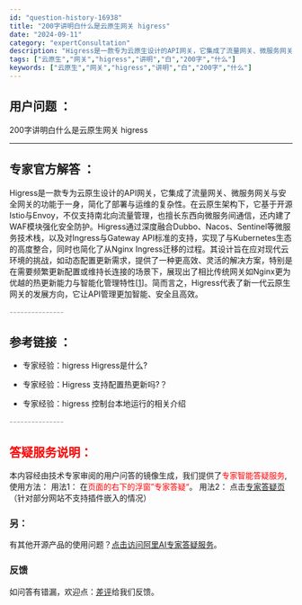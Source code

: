 ```yaml
---
id: "question-history-16938"
title: "200字讲明白什么是云原生网关 higress"
date: "2024-09-11"
category: "expertConsultation"
description: "Higress是一款专为云原生设计的API网关，它集成了流量网关、微服务网关与安全网关的功能于一身，简化了部署与运维的复杂性。在云原生架构下，它基于开源Istio与Envoy，不仅支持南北向流量管理，也擅长东西向微服务间通信，还内建了WAF模块强化安全防护。Higress通过深度融合Dubbo、Na"
tags: ["云原生","网关","higress","讲明","白","200字","什么"]
keywords: ["云原生","网关","higress","讲明","白","200字","什么"]
---
```


## 用户问题 ： 
 200字讲明白什么是云原生网关 higress  

---------------
## 专家官方解答 ：

Higress是一款专为云原生设计的API网关，它集成了流量网关、微服务网关与安全网关的功能于一身，简化了部署与运维的复杂性。在云原生架构下，它基于开源Istio与Envoy，不仅支持南北向流量管理，也擅长东西向微服务间通信，还内建了WAF模块强化安全防护。Higress通过深度融合Dubbo、Nacos、Sentinel等微服务技术栈，以及对Ingress与Gateway API标准的支持，实现了与Kubernetes生态的高度整合，同时也简化了从Nginx Ingress迁移的过程。其设计旨在应对现代云环境的挑战，如动态配置更新需求，提供了一种更高效、灵活的解决方案，特别是在需要频繁更新配置或维持长连接的场景下，展现出了相比传统网关如Nginx更为优越的热更新能力与智能化管理特性[[1](https://link.zhihu.com/?target=https%3A//higress.cn/docs/latest/overview/what-is-higress/)]。简而言之，Higress代表了新一代云原生网关的发展方向，它让API管理更加智能、安全且高效。


<font color="#949494">---------------</font> 


## 参考链接 ：

* 专家经验：higress Higress是什么? 
 
 * 专家经验：Higress 支持配置热更新吗?？ 
 
 * 专家经验：higress 控制台本地运行的相关介绍 


 <font color="#949494">---------------</font> 
 


## <font color="#FF0000">答疑服务说明：</font> 

本内容经由技术专家审阅的用户问答的镜像生成，我们提供了<font color="#FF0000">专家智能答疑服务</font>,使用方法：
用法1： 在<font color="#FF0000">页面的右下的浮窗”专家答疑“</font>。
用法2： 点击[专家答疑页](https://answer.opensource.alibaba.com/docs/intro)（针对部分网站不支持插件嵌入的情况）
### 另：


有其他开源产品的使用问题？[点击访问阿里AI专家答疑服务](https://answer.opensource.alibaba.com/docs/intro)。
### 反馈
如问答有错漏，欢迎点：[差评](https://ai.nacos.io/user/feedbackByEnhancerGradePOJOID?enhancerGradePOJOId=16943)给我们反馈。
